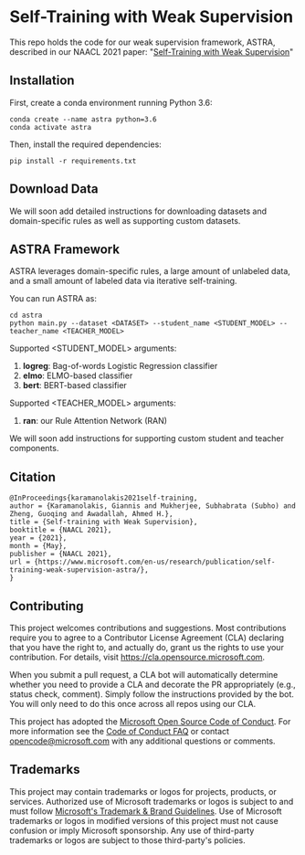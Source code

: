 # Self-Training with Weak Supervision

This repo holds the code for our weak supervision framework, ASTRA, described in our NAACL 2021 paper: "[Self-Training with Weak Supervision](https://www.microsoft.com/en-us/research/publication/leaving-no-valuable-knowledge-behind-weak-supervision-with-self-training-and-domain-specific-rules/)"


## Installation

First, create a conda environment running Python 3.6: 
```
conda create --name astra python=3.6
conda activate astra
```

Then, install the required dependencies:
```
pip install -r requirements.txt
```

## Download Data

We will soon add detailed instructions for downloading datasets and domain-specific rules as well as supporting custom datasets. 


## ASTRA Framework

ASTRA leverages domain-specific rules, a large amount of unlabeled data, and a small amount of labeled data via iterative self-training.

You can run ASTRA as: 
```
cd astra
python main.py --dataset <DATASET> --student_name <STUDENT_MODEL> --teacher_name <TEACHER_MODEL>
```

Supported <STUDENT_MODEL> arguments: 
1. **logreg**: Bag-of-words Logistic Regression classifier
2. **elmo**: ELMO-based classifier
3. **bert**: BERT-based classifier

Supported <TEACHER_MODEL> arguments: 
1. **ran**: our Rule Attention Network (RAN)

We will soon add instructions for supporting custom student and teacher components. 

## Citation 

```
@InProceedings{karamanolakis2021self-training,
author = {Karamanolakis, Giannis and Mukherjee, Subhabrata (Subho) and Zheng, Guoqing and Awadallah, Ahmed H.},
title = {Self-training with Weak Supervision},
booktitle = {NAACL 2021},
year = {2021},
month = {May},
publisher = {NAACL 2021},
url = {https://www.microsoft.com/en-us/research/publication/self-training-weak-supervision-astra/},
}
```

## Contributing

This project welcomes contributions and suggestions.  Most contributions require you to agree to a
Contributor License Agreement (CLA) declaring that you have the right to, and actually do, grant us
the rights to use your contribution. For details, visit https://cla.opensource.microsoft.com.

When you submit a pull request, a CLA bot will automatically determine whether you need to provide
a CLA and decorate the PR appropriately (e.g., status check, comment). Simply follow the instructions
provided by the bot. You will only need to do this once across all repos using our CLA.

This project has adopted the [Microsoft Open Source Code of Conduct](https://opensource.microsoft.com/codeofconduct/).
For more information see the [Code of Conduct FAQ](https://opensource.microsoft.com/codeofconduct/faq/) or
contact [opencode@microsoft.com](mailto:opencode@microsoft.com) with any additional questions or comments.

## Trademarks

This project may contain trademarks or logos for projects, products, or services. Authorized use of Microsoft 
trademarks or logos is subject to and must follow 
[Microsoft's Trademark & Brand Guidelines](https://www.microsoft.com/en-us/legal/intellectualproperty/trademarks/usage/general).
Use of Microsoft trademarks or logos in modified versions of this project must not cause confusion or imply Microsoft sponsorship.
Any use of third-party trademarks or logos are subject to those third-party's policies.
